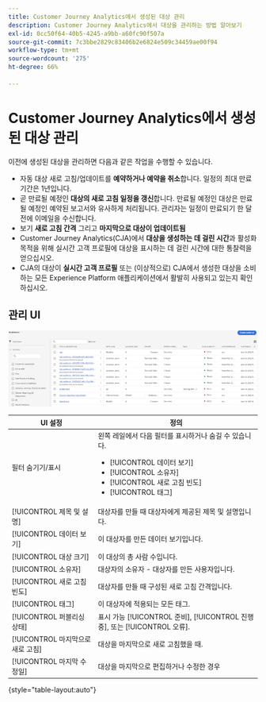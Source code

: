 ```yaml
---
title: Customer Journey Analytics에서 생성된 대상 관리
description: Customer Journey Analytics에서 대상을 관리하는 방법 알아보기
exl-id: 0cc50f64-40b5-4245-a9bb-a60fc90f507a
source-git-commit: 7c3bbe2829c83406b2e6824e509c34459ae00f94
workflow-type: tm+mt
source-wordcount: '275'
ht-degree: 66%

---
```


# Customer Journey Analytics에서 생성된 대상 관리

이전에 생성된 대상을 관리하면 다음과 같은 작업을 수행할 수 있습니다.

* 자동 대상 새로 고침/업데이트를 **예약하거나 예약을 취소**&#x200B;합니다. 일정의 최대 만료 기간은 1년입니다.
* 곧 만료될 예정인 **대상의 새로 고침 일정을 갱신**&#x200B;합니다. 만료될 예정인 대상은 만료될 예정인 예약된 보고서와 유사하게 처리됩니다. 관리자는 일정이 만료되기 한 달 전에 이메일을 수신합니다.
* 보기 **새로 고침 간격** 그리고 **마지막으로 대상이 업데이트됨**
* Customer Journey Analytics(CJA)에서 **대상을 생성하는 데 걸린 시간**&#x200B;과 활성화 목적을 위해 실시간 고객 프로필에 대상을 표시하는 데 걸린 시간에 대한 통찰력을 얻으십시오.
* CJA의 대상이 **실시간 고객 프로필** 또는 (이상적으로) CJA에서 생성한 대상을 소비하는 모든 Experience Platform 애플리케이션에서 활발히 사용되고 있는지 확인하십시오.

## 관리 UI

![](assets/manage.png)

| UI 설정 | 정의 |
| --- | --- |
| 필터 숨기기/표시 | 왼쪽 레일에서 다음 필터를 표시하거나 숨길 수 있습니다. <ul><li>[!UICONTROL 데이터 보기]</li><li>[!UICONTROL 소유자]</li><li>[!UICONTROL 새로 고침 빈도]</li><li>[!UICONTROL 태그]</li></ul> |
| [!UICONTROL 제목 및 설명] | 대상자를 만들 때 대상자에게 제공된 제목 및 설명입니다. |
| [!UICONTROL 데이터 보기] | 이 대상자를 만든 데이터 보기입니다. |
| [!UICONTROL 대상 크기] | 이 대상의 총 사람 수입니다. |
| [!UICONTROL 소유자] | 대상자의 소유자 - 대상자를 만든 사용자입니다. |
| [!UICONTROL 새로 고침 빈도] | 대상자를 만들 때 구성된 새로 고침 간격입니다. |
| [!UICONTROL 태그] | 이 대상자에 적용되는 모든 태그. |
| [!UICONTROL 퍼블리싱 상태] | 표시 가능 [!UICONTROL 준비], [!UICONTROL 진행 중], 또는 [!UICONTROL 오류]. |
| [!UICONTROL  마지막으로 새로 고침] | 대상을 마지막으로 새로 고침했을 때. |
| [!UICONTROL 마지막 수정일] | 대상을 마지막으로 편집하거나 수정한 경우 |

{style=&quot;table-layout:auto&quot;}
